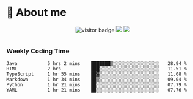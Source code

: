 <!-- ![](https://youpai.roccoshi.top/img/20200804214216.png) -->

# 🧐 About me
 
<p align="center">
<img src="https://visitor-badge.laobi.icu/badge?page_id=Lincest.Lincest&title=hits" alt="visitor badge"/>
<a href="mailto:imroccoshi@gmail.com"><img src="https://img.shields.io/badge/gmail-imroccoshi%40gmail.com-red"></a>
<a href="https://blog.roccoshi.top"><img src="https://img.shields.io/badge/blog-roccoshi-green"></a>
</p>

<div align="center">
  <img src="https://github-readme-stats.vercel.app/api?username=Lincest&show_icons=true&count_private=true&show_owner=true" alt="">
   <!-- <img src="https://github-readme-stats.vercel.app/api/wakatime?username=Moreality&v=2" alt=""/> -->
</div>

### Weekly Coding Time

<!--START_SECTION:waka-->

```text
Java           5 hrs 2 mins    ███████▒░░░░░░░░░░░░░░░░░   28.94 %
HTML           2 hrs           ███░░░░░░░░░░░░░░░░░░░░░░   11.51 %
TypeScript     1 hr 55 mins    ██▓░░░░░░░░░░░░░░░░░░░░░░   11.08 %
Markdown       1 hr 34 mins    ██▒░░░░░░░░░░░░░░░░░░░░░░   09.04 %
Python         1 hr 21 mins    ██░░░░░░░░░░░░░░░░░░░░░░░   07.79 %
YAML           1 hr 21 mins    ██░░░░░░░░░░░░░░░░░░░░░░░   07.76 %
```

<!--END_SECTION:waka-->


